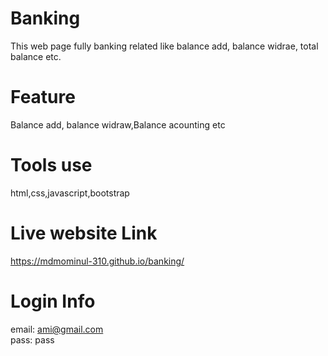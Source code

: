 # Banking
This web page fully banking related like balance add, balance widrae, total balance etc.
# Feature
Balance add, balance widraw,Balance acounting etc
# Tools use
html,css,javascript,bootstrap
# Live website Link
https://mdmominul-310.github.io/banking/
# Login Info
email: ami@gmail.com  
pass: pass
